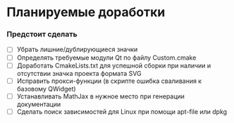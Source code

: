 # Планируемые доработки

### Предстоит сделать

- [ ] Убрать лишние/дублирующиеся значки  
- [ ] Определять требуемые модули Qt по файлу Custom.cmake  
- [ ] Доработать CmakeLists.txt для успешной сборки при наличии и отсутствии значка проекта формата SVG  
- [ ] Исправить прокси-функции (в скрипте ошибка сваливания к базовому QWidget)  
- [ ] Устанавливать MathJax в нужное место при генерации документации  
- [ ] Сделать поиск зависимостей для Linux при помощи apt-file или dpkg  
